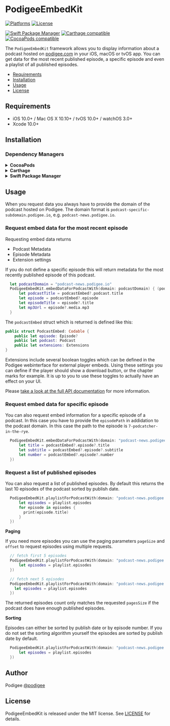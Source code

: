 # PodigeeEmbedKit

[![Platforms](https://img.shields.io/badge/platform-ios%20%7C%20macOS%20%7C%20watchOS%20%7C%20tvOS-lightgrey.svg)](#)
[![License](https://img.shields.io/cocoapods/l/PodigeeEmbedKit.svg)](https://raw.githubusercontent.com/podigee/PodigeeEmbedKit/master/LICENSE)

[![Swift Package Manager](https://img.shields.io/badge/Swift%20Package%20Manager-compatible-brightgreen.svg)](https://github.com/apple/swift-package-manager)
[![Carthage compatible](https://img.shields.io/badge/Carthage-compatible-4BC51D.svg?style=flat)](https://github.com/Carthage/Carthage)
[![CocoaPods compatible](https://img.shields.io/badge/Cocoapods-compatible-brightgreen.svg)](https://cocoapods.org)

The `PodigeeEmbedKit` framework allows you to display information about a podcast hosted on [podigee.com](https://podigee.com) in your iOS, macOS or tvOS app. You can get data for the most recent published episode, a specific episode and even a playlist of all published episodes.

- [Requirements](#requirements)
- [Installation](#installation)
- [Usage](#usage)
- [License](#license)

## Requirements

- iOS 10.0+ / Mac OS X 10.10+ / tvOS 10.0+ / watchOS 3.0+
- Xcode 10.0+

## Installation

### Dependency Managers
<details>
  <summary><strong>CocoaPods</strong></summary>

[CocoaPods](http://cocoapods.org) is a dependency manager for Cocoa projects. You can install it with the following command:

```bash
$ gem install cocoapods
```

To integrate PodigeeEmbedKit into your Xcode project using CocoaPods, specify it in your `Podfile`:

```ruby
platform :ios, '10.0'
use_frameworks!

pod 'PodigeeEmbedKit', :git => 'https://github.com/podigee/PodigeeEmbedKit.git', :branch => 'master'
```

You have to link to the Github repository directly, because it is not publically available in the Cocoapods directory.

Then, run the following command:

```bash
$ pod install
```

</details>

<details>
  <summary><strong>Carthage</strong></summary>

[Carthage](https://github.com/Carthage/Carthage) is a decentralized dependency manager that automates the process of adding frameworks to your Cocoa application.

You can install Carthage with [Homebrew](http://brew.sh/) using the following command:

```bash
$ brew update
$ brew install carthage
```

To integrate PodigeeEmbedKit into your Xcode project using Carthage, specify it in your `Cartfile`:

```ogdl
github "podigee/PodigeeEmbedKit" ~> 0.0.1
```

</details>

<details>
  <summary><strong>Swift Package Manager</strong></summary>

To use PodigeeEmbedKit as a [Swift Package Manager](https://swift.org/package-manager/) package just add the following in your Package.swift file.

``` swift
// swift-tools-version:4.2

import PackageDescription

let package = Package(
    name: "HelloPodigeeEmbedKit",
    dependencies: [
        .package(url: "https://github.com/podigee/PodigeeEmbedKit.git", .upToNextMajor(from: "0.0.1"))
    ],
    targets: [
        .target(name: "HelloPodigeeEmbedKit", dependencies: ["PodigeeEmbedKit"])
    ]
)
```
</details>

## Usage

When you request data you always have to provide the domain of the podcast hosted on Podigee. The domain format is `podcast-specific-subdomain.podigee.io`, e.g. `podcast-news.podigee.io`.

### Request embed data for the most recent episode

Requesting embed data returns

* Podcast Metadata
* Episode Metadata
* Extension settings

If you do not define a specific episode this will return metadata for the most recently published episode of this podcast.

```swift
  let podcastDomain = "podcast-news.podigee.io"
  PodigeeEmbedKit.embedDataForPodcastWith(domain: podcastDomain) { (podcastEmbed, error) in
      let podcastTitle = podcastEmbed?.podcast.title
      let episode = podcastEmbed?.episode
      let episodeTitle = episode?.title
      let mp3Url = episode?.media.mp3
  }
```

The `podcastEmbed` struct which is returned is defined like this:

```swift
public struct PodcastEmbed: Codable {
    public let episode: Episode?
    public let podcast: Podcast
    public let extensions: Extensions
}
```

Extensions include several boolean toggles which can be defined in the Podigee webinterface for external player embeds. Using these settings you can define if the player should show a download button, or the chapter marks for example. It is up to you to use these toggles to actually have an effect on your UI.

Please [take a look at the full API documentation]() for more information.

### Request embed data for specific episode

You can also request embed information for a specific episode of a podcast. In this case you have to provide the `episodePath` in addidation to the podcast domain. In this case the path to the episode is `7-podcatcher-in-the-rye`.

```swift
  PodigeeEmbedKit.embedDataForPodcastWith(domain: "podcast-news.podigee.io", episodePath: "7-podcatcher-in-the-rye", complete: { (podcastEmbed, error) in
      let title = podcastEmbed?.episode?.title
      let subtitle = podcastEmbed?.episode?.subtitle
      let number = podcastEmbed?.episode?.number
  })
```

### Request a list of published episodes

You can also request a list of published episodes. By default this returns the last 10 episodes of the podcast sorted by publish date.

```swift
  PodigeeEmbedKit.playlistForPodcastWith(domain: "podcast-news.podigee.io", complete: { (playlist, error) in
      let episodes = playlist.episodes
      for episode in episodes {
        print(episode.title)
      }
  })
```

**Paging**

If you need more episodes you can use the paging parameters `pageSize` and `offset` to request episodes using multiple requests.

```swift
  // fetch first 5 episodes
  PodigeeEmbedKit.playlistForPodcastWith(domain: "podcast-news.podigee.io", pageSize: 5, offset: 0, complete: { (playlist, error) in
      let episodes = playlist.episodes
  })

  // fetch next 5 episodes
  PodigeeEmbedKit.playlistForPodcastWith(domain: "podcast-news.podigee.io", pageSize: 5, offset: 5, complete: { (playlist, error) in
    let episodes = playlist.episodes
  })
```

The returned episodes count only matches the requested `pagesSize` if the podcast does have enough published episodes.

**Sorting**

Episodes can either be sorted by publish date or by episode number. If you do not set the sorting algorithm yourself the episodes are sorted by publish date by default.

```swift
  PodigeeEmbedKit.playlistForPodcastWith(domain: "podcast-news.podigee.io", sortBy: .episodeNumber, complete: { (playlist, error) in
      let episodes = playlist.episodes
  })
```

## Author

Podigee [@podigee](https://twitter.com/podigee)

## License

PodigeeEmbedKit is released under the MIT license. See [LICENSE](https://github.com/podigee/PodigeeEmbedKit/blob/master/LICENSE) for details.
